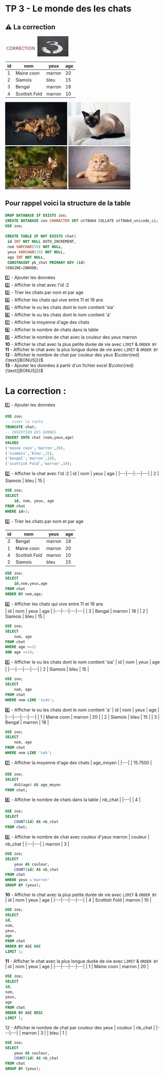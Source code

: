 # TP 3 - Le monde des les chats
## :warning: La correction
<img src="../img/c.webp" width="100"> <img src="../img/num/three.webp" width="100">  

| id | nom | yeux | age |
|---|---|---|---|
| 1 | Maine coon | marron | 20 |
| 2 | Siamois | bleu | 15 |
| 3 | Bengal | marron | 18 |
| 4 | Scottish Fold | marron | 10 |
  
![maincoon](/img/tp/tp1/maincoon.webp)
![siamois](/img/tp/tp1/siamois.webp)
![bengal](/img/tp/tp1/bengal.webp)
![scottish](/img/tp/tp1/scottish.webp)

## Pour rappel voici la structure de la table
```sql
DROP DATABASE IF EXISTS zoo;
CREATE DATABASE zoo CHARACTER SET utf8mb4 COLLATE utf8mb4_unicode_ci;
USE zoo;

CREATE TABLE IF NOT EXISTS chat(
 id INT NOT NULL AUTO_INCREMENT,
 nom VARCHAR(50) NOT NULL,
 yeux VARCHAR(20) NOT NULL,
 age INT NOT NULL,
 CONSTRAINT pk_chat PRIMARY KEY (id)
)ENGINE=INNODB;
```
:one: - Ajouter les données  
:two: - Afficher le chat avec l'id :2  
:three: - Trier les chats par nom et par age  
:four: - Afficher les chats qui vive entre 11 et 19 ans  
:five: - Afficher le ou les chats dont le nom contient 'sia'  
:six: - Afficher le ou les chats dont le nom contient 'a'  
:seven: - Afficher la moyenne d'age des chats  
:eight: - Afficher le nombre de chats dans la table   
:nine: - Afficher le nombre de chat avec la couleur des yeux marron   
**10** - Afficher le chat avec la plus petite durée de vie avec <code>LIMIT</code> & <code>ORDER BY</code>  
**11** - Afficher le chat avec la plus longue durée de vie avec <code>LIMIT</code> & <code>ORDER BY</code>    
**12** - Afficher le nombre de chat par couleur des yeux    $\color{red}{\text{[BONUS]}}$    
**13** - Ajouter les données à partir d'un fichier excel   $\color{red}{\text{[BONUS]}}$   

# La correction :
:one: - Ajouter les données  
```sql
USE zoo;
-- vider la table
TRUNCATE chat;
-- INSERTION DES DONNES
INSERT INTO chat (nom,yeux,age)
VALUES
('maine coon','marron',20),
('siamois','bleu',15),
('bengal','marron',18),
('scottish Fold','marron',10);
```

:two: - Afficher le chat avec l'id :2 
| id | nom | yeux | age |
|---|---|---|---|
| 2 | Siamois | bleu | 15 |
```sql
USE zoo;
SELECT 
    id, nom, yeux, age 
FROM chat 
WHERE id=2;
```  
:three: - Trier les chats par nom et par age  

| id | nom | yeux | age |
|---|---|---|---|
| 3 | Bengal | marron | 18 |
| 1 | Maine coon | marron | 20 |
| 4 | Scottish Fold | marron | 10 |
| 2 | Siamois | bleu | 15 |
```sql
USE zoo;
SELECT
    id,nom,yeux,age
FROM chat
ORDER BY nom,age;
``` 
:four: - Afficher les chats qui vive entre 11 et 19 ans  
| id | nom | yeux | age |
|---|---|---|---|
| 3 | Bengal | marron | 18 |
| 2 | Siamois | bleu | 15 |
```sql
USE zoo;
SELECT 
    nom, age 
FROM chat 
WHERE age >=11
AND age <=19;
``` 
:five: - Afficher le ou les chats dont le nom contient 'sia'
| id | nom | yeux | age |
|---|---|---|---|
| 2 | Siamois | bleu | 15 |
```sql
USE zoo; 
SELECT 
    nom, age 
FROM chat  
WHERE nom LIKE 'sia%';
``` 
:six: - Afficher le ou les chats dont le nom contient 'a'
| id | nom | yeux | age |
|---|---|---|---|
| 1 | Maine coon | marron | 20 |
| 2 | Siamois | bleu | 15 |
| 3 | Bengal | marron | 18 |
```sql
USE zoo; 
SELECT 
    nom, age 
FROM chat  
WHERE nom LIKE '%a%';
```
:seven: - Afficher la moyenne d'age des chats 
| age_moyen |
|---|
| 15.7500 |
```sql
USE zoo;
SELECT 
    AVG(age) AS age_moyen
FROM chat; 
```
:eight: - Afficher le nombre de chats dans la table
| nb_chat |
|---|
| 4 |   
```sql
USE zoo;
SELECT 
    COUNT(id) AS nb_chat
FROM chat; 
```

:nine: - Afficher le nombre de chat avec couleur d'yeux marron
| couleur | nb_chat |
|---|---|
| marron | 3 |
```sql
USE zoo;
SELECT
    yeux AS couleur,
    COUNT(id) AS nb_chat
FROM chat
WHERE yeux ='marron'
GROUP BY (yeux);
```
**10** - Afficher le chat avec la plus petite durée de vie avec <code>LIMIT</code> & <code>ORDER BY</code>    
| id | nom | yeux | age |
|---|---|---|---|
| 4 | Scottish Fold | marron | 10 |
  
```sql
USE zoo;
SELECT
id,
nom,
yeux,
age
FROM chat
ORDER BY AGE ASC
LIMIT 1;
```
  
**11** - Afficher le chat avec la plus longue durée de vie avec <code>LIMIT</code> & <code>ORDER BY</code>      
| id | nom | yeux | age |
|---|---|---|---|
| 1 | Maine coon | marron | 20 |
```sql
USE zoo;
SELECT
id,
nom,
yeux,
age
FROM chat
ORDER BY AGE DESC
LIMIT 1;
```

12 - Afficher le nombre de chat par couleur des yeux
| couleur | nb_chat |
|---|---|
| marron | 3 |
| bleu | 1 |
```sql
USE zoo;
SELECT
    yeux AS couleur,
    COUNT(id) AS nb_chat
FROM chat
GROUP BY (yeux);
```

